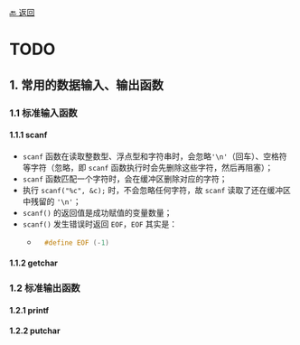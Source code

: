 [🔙 返回](../README.md)
# TODO

## 1. 常用的数据输入、输出函数
### 1.1 标准输入函数
#### 1.1.1 scanf
  - `scanf` 函数在读取整数型、浮点型和字符串时，会忽略`'\n'`（回车）、空格符等字符（忽略，即 `scanf` 函数执行时会先删除这些字符，然后再阻塞）；
  - `scanf` 函数匹配一个字符时，会在缓冲区删除对应的字符；
  - 执行 `scanf("%c", &c);` 时，不会忽略任何字符，故 `scanf` 读取了还在缓冲区中残留的 `'\n'`；
  - `scanf()` 的返回值是成功赋值的变量数量；
  - `scanf()` 发生错误时返回 `EOF`，`EOF` 其实是：
    - ``` C
        #define EOF (-1)
      ```
  
#### 1.1.2 getchar

### 1.2 标准输出函数
#### 1.2.1 printf
#### 1.2.2 putchar